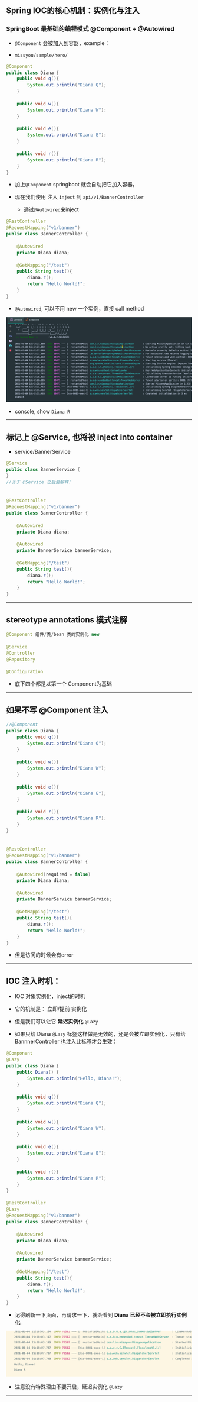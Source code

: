 ## Spring IOC的核心机制：实例化与注入

### SpringBoot 最基础的编程模式 @Component + @Autowired

- `@Component` 会被加入到容器，example：

- `missyou/sample/hero/`

```java
@Component
public class Diana {
    public void q(){
        System.out.println("Diana Q");
    }

    public void w(){
        System.out.println("Diana W");
    }

    public void e(){
        System.out.println("Diana E");
    }

    public void r(){
        System.out.println("Diana R");
    }
}

```

- 加上`@Component` springboot 就会自动把它加入容器，

- 现在我们使用 注入 `inject` 到 `api/v1/BannerController`
  - 通过`@Autowired`来inject

```java
@RestController
@RequestMapping("v1/banner")
public class BannerController {

    @Autowired
    private Diana diana;

    @GetMapping("/test")
    public String test(){
        diana.r();
        return "Hello World!";
    }
}
```

- `@Autowired`, 可以不用 new 一个实例，直接 call method

![](img/2021-01-04-15-44-04.png)

- console, show `Diana R`

---


## 标记上 @Service, 也将被 inject into container

- service/BannerService

```java
@Service
public class BannerService {
}
//关于 @Service 之后会解释!


@RestController
@RequestMapping("v1/banner")
public class BannerController {

    @Autowired
    private Diana diana;

    @Autowired
    private BannerService bannerService;

    @GetMapping("/test")
    public String test(){
        diana.r();
        return "Hello World!";
    }
}
```

---

## stereotype annotations 模式注解

```java
@Component 组件/类/bean 类的实例化 new

@Service   
@Controller
@Repository

@Configuration
```

- 底下四个都是以第一个 Component为基础

---

## 如果不写 @Component 注入

```java
//@Component
public class Diana {
    public void q(){
        System.out.println("Diana Q");
    }

    public void w(){
        System.out.println("Diana W");
    }

    public void e(){
        System.out.println("Diana E");
    }

    public void r(){
        System.out.println("Diana R");
    }
}


@RestController
@RequestMapping("v1/banner")
public class BannerController {

    @Autowired(required = false)
    private Diana diana;

    @Autowired
    private BannerService bannerService;

    @GetMapping("/test")
    public String test(){
        diana.r();
        return "Hello World!";
    }
}
```

- 但是访问的时候会有error


---

## IOC 注入时机：

- IOC 对象实例化，inject的时机

- 它的机制是： 立即/提前 实例化

- 但是我们可以让它 **延迟实例化** `@Lazy`

- 如果只给 Diana `@Lazy` 标签这样做是无效的，还是会被立即实例化，只有给 BannnerController 也注入此标签才会生效：

```java
@Component
@Lazy
public class Diana {
    public Diana() {
        System.out.println("Hello, Diana!");
    }

    public void q(){
        System.out.println("Diana Q");
    }

    public void w(){
        System.out.println("Diana W");
    }

    public void e(){
        System.out.println("Diana E");
    }

    public void r(){
        System.out.println("Diana R");
    }
}

@RestController
@Lazy
@RequestMapping("v1/banner")
public class BannerController {

    @Autowired
    private Diana diana;

    @Autowired
    private BannerService bannerService;

    @GetMapping("/test")
    public String test(){
        diana.r();
        return "Hello World!";
    }
}
```

- 记得刷新一下页面，再请求一下，就会看到 **Diana 已经不会被立即执行实例化**:

![](img/2021-01-04-21-20-39.png)


- 注意没有特殊理由不要开启，延迟实例化 `@Lazy`

---








































